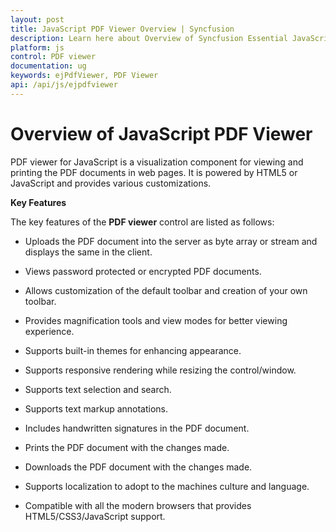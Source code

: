 ```yaml
---
layout: post
title: JavaScript PDF Viewer Overview | Syncfusion
description: Learn here about Overview of Syncfusion Essential JavaScript PDF Viewer Control, its elements, and more.
platform: js
control: PDF viewer
documentation: ug
keywords: ejPdfViewer, PDF Viewer
api: /api/js/ejpdfviewer
---
```


# Overview of JavaScript PDF Viewer

PDF viewer for JavaScript is a visualization component for viewing and printing the PDF documents in web pages. It is powered by HTML5 or JavaScript and provides various customizations.


**Key Features**

The key features of the **PDF viewer** control are listed as follows:

* Uploads the PDF document into the server as byte array or stream and displays the same in the client.

* Views password protected or encrypted PDF documents.

* Allows customization of the default toolbar and creation of your own toolbar.

* Provides magnification tools and view modes for better viewing experience.

* Supports built-in themes for enhancing appearance.

* Supports responsive rendering while resizing the control/window.

* Supports text selection and search.

* Supports text markup annotations.

* Includes handwritten signatures in the PDF document.

* Prints the PDF document with the changes made.

* Downloads the PDF document with the changes made.

* Supports localization to adopt to the machines culture and language.

* Compatible with all the modern browsers that provides HTML5/CSS3/JavaScript support.
